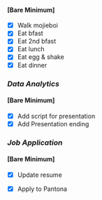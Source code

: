 #### [Bare Minimum]
* [x] Walk mojieboi
* [x] Eat bfast
* [x] Eat 2nd bfast
* [x] Eat lunch
* [x] Eat egg & shake
* [x] Eat dinner
### *Data Analytics*
#### [Bare Minimum]
* [x] Add script for presentation
* [x] Add Presentation ending

### *Job Application*
#### [Bare Minimum]
* [x] Update resume
* [x] Apply to Pantona

